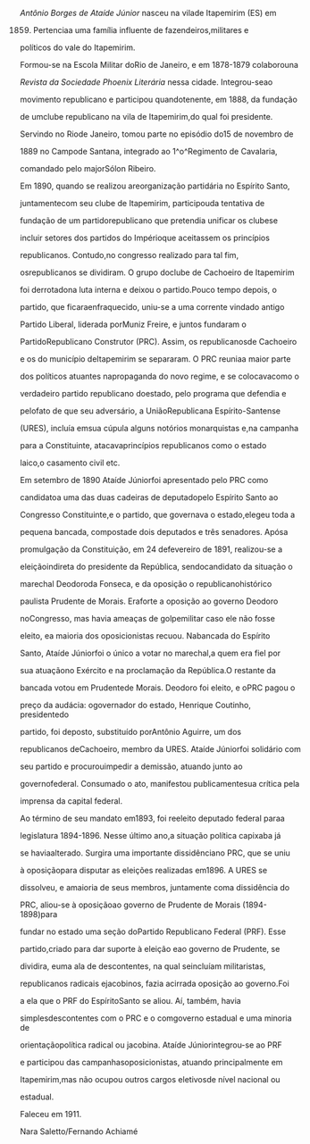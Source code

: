 

*Antônio Borges de Ataíde Júnior* nasceu na vilade Itapemirim (ES) em

1859. Pertenciaa uma família influente de fazendeiros,militares e

políticos do vale do Itapemirim.



Formou-se na Escola Militar doRio de Janeiro, e em 1878-1879 colaborouna

*Revista da Sociedade Phoenix Literária* nessa cidade. Integrou-seao

movimento republicano e participou quandotenente, em 1888, da fundação

de umclube republicano na vila de Itapemirim,do qual foi presidente.

Servindo no Riode Janeiro, tomou parte no episódio do15 de novembro de

1889 no Campode Santana, integrado ao 1^o^Regimento de Cavalaria,

comandado pelo majorSólon Ribeiro.



Em 1890, quando se realizou areorganização partidária no Espírito Santo,

juntamentecom seu clube de Itapemirim, participouda tentativa de

fundação de um partidorepublicano que pretendia unificar os clubese

incluir setores dos partidos do Impérioque aceitassem os princípios

republicanos. Contudo,no congresso realizado para tal fim,

osrepublicanos se dividiram. O grupo doclube de Cachoeiro de Itapemirim

foi derrotadona luta interna e deixou o partido.Pouco tempo depois, o

partido, que ficaraenfraquecido, uniu-se a uma corrente vindado antigo

Partido Liberal, liderada porMuniz Freire, e juntos fundaram o

PartidoRepublicano Construtor (PRC). Assim, os republicanosde Cachoeiro

e os do município deItapemirim se separaram. O PRC reuniaa maior parte

dos políticos atuantes napropaganda do novo regime, e se colocavacomo o

verdadeiro partido republicano doestado, pelo programa que defendia e

pelofato de que seu adversário, a UniãoRepublicana Espírito-Santense

(URES), incluía emsua cúpula alguns notórios monarquistas e,na campanha

para a Constituinte, atacavaprincípios republicanos como o estado

laico,o casamento civil etc.



Em setembro de 1890 Ataíde Júniorfoi apresentado pelo PRC como

candidatoa uma das duas cadeiras de deputadopelo Espírito Santo ao

Congresso Constituinte,e o partido, que governava o estado,elegeu toda a

pequena bancada, compostade dois deputados e três senadores. Apósa

promulgação da Constituição, em 24 defevereiro de 1891, realizou-se a

eleiçãoindireta do presidente da República, sendocandidato da situação o

marechal Deodoroda Fonseca, e da oposição o republicanohistórico

paulista Prudente de Morais. Eraforte a oposição ao governo Deodoro

noCongresso, mas havia ameaças de golpemilitar caso ele não fosse

eleito, ea maioria dos oposicionistas recuou. Nabancada do Espírito

Santo, Ataíde Júniorfoi o único a votar no marechal,a quem era fiel por

sua atuaçãono Exército e na proclamação da República.O restante da

bancada votou em Prudentede Morais. Deodoro foi eleito, e oPRC pagou o

preço da audácia: ogovernador do estado, Henrique Coutinho, presidentedo

partido, foi deposto, substituído porAntônio Aguirre, um dos

republicanos deCachoeiro, membro da URES. Ataíde Júniorfoi solidário com

seu partido e procurouimpedir a demissão, atuando junto ao

governofederal. Consumado o ato, manifestou publicamentesua crítica pela

imprensa da capital federal.



Ao término de seu mandato em1893, foi reeleito deputado federal paraa

legislatura 1894-1896. Nesse último ano,a situação política capixaba já

se haviaalterado. Surgira uma importante dissidênciano PRC, que se uniu

à oposiçãopara disputar as eleições realizadas em1896. A URES se

dissolveu, e amaioria de seus membros, juntamente coma dissidência do

PRC, aliou-se à oposiçãoao governo de Prudente de Morais (1894-1898)para

fundar no estado uma seção doPartido Republicano Federal (PRF). Esse

partido,criado para dar suporte à eleição eao governo de Prudente, se

dividira, euma ala de descontentes, na qual seincluíam militaristas,

republicanos radicais ejacobinos, fazia acirrada oposição ao governo.Foi

a ela que o PRF do EspíritoSanto se aliou. Aí, também, havia

simplesdescontentes com o PRC e o comgoverno estadual e uma minoria de

orientaçãopolítica radical ou jacobina. Ataíde Júniorintegrou-se ao PRF

e participou das campanhasoposicionistas, atuando principalmente em

Itapemirim,mas não ocupou outros cargos eletivosde nível nacional ou

estadual.



Faleceu em 1911.



Nara Saletto/Fernando Achiamé



